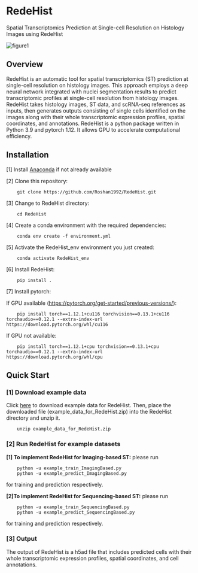 # RedeHist
Spatial Transcriptomics Prediction at Single-cell Resolution on Histology Images using RedeHist

![figure1](https://github.com/Roshan1992/RedeHist/assets/11591480/fe053163-b09b-42fe-83c7-2abddd4f4f8f)



## Overview

RedeHist is an automatic tool for spatial transcriptomics (ST) prediction at single-cell resolution on histology images. This approach employs a deep neural network integrated with nuclei segmentation results to predict transcriptomic profiles at single-cell resolution from histology images. RedeHist takes histology images, ST data, and scRNA-seq references as inputs, then generates outputs consisting of single cells identified on the images along with their whole transcriptomic expression profiles, spatial coordinates, and annotations. RedeHist is a python package written in Python 3.9 and pytorch 1.12. It allows GPU to accelerate computational efficiency.


## Installation

[1] Install <a href="https://www.anaconda.com/" target="_blank">Anaconda</a> if not already available

[2] Clone this repository:
```
    git clone https://github.com/Roshan1992/RedeHist.git
```

[3] Change to RedeHist directory:
```
    cd RedeHist
```

[4] Create a conda environment with the required dependencies:
```
    conda env create -f environment.yml
```

[5] Activate the RedeHist_env environment you just created:
```
    conda activate RedeHist_env
```

[6] Install RedeHist:
```
    pip install .
```

[7] Install pytorch:

If GPU available (https://pytorch.org/get-started/previous-versions/):
```
    pip install torch==1.12.1+cu116 torchvision==0.13.1+cu116 torchaudio==0.12.1 --extra-index-url https://download.pytorch.org/whl/cu116
```
If GPU not available:
```
    pip install torch==1.12.1+cpu torchvision==0.13.1+cpu torchaudio==0.12.1 --extra-index-url https://download.pytorch.org/whl/cpu
```

## Quick Start

### [1] Download example data
Click <a href="https://drive.google.com/file/d/1Y93zWhKSbLqNg31i-pwlew7-nQNHOJIJ/view?usp=drive_link" target="_blank">here</a> to download example data for RedeHist. Then, place the downloaded file (example_data_for_RedeHist.zip) into the RedeHist directory and unzip it.
```
    unzip example_data_for_RedeHist.zip
```

### [2] Run RedeHist for example datasets

__[1] To implement RedeHist for Imaging-based ST:__ please run

```
    python -u example_train_ImagingBased.py
    python -u example_predict_ImagingBased.py
```
for training and prediction respectively.

__[2]To implement RedeHist for Sequencing-based ST:__ please run

```
    python -u example_train_SequencingBased.py
    python -u example_predict_SequencingBased.py
```
for training and prediction respectively.

### [3] Output
The output of RedeHist is a h5ad file that includes predicted cells with their whole transcriptomic expression profiles, spatial coordinates, and cell annotations.


